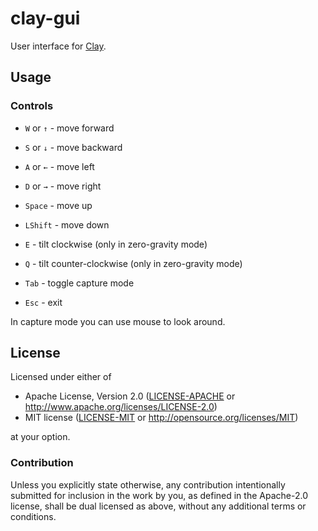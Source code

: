 # clay-gui

User interface for [Clay](https://github.com/nthend/clay).

## Usage

### Controls

+ `W` or `↑` - move forward
+ `S` or `↓` - move backward
+ `A` or `←` - move left
+ `D` or `→` - move right

+ `Space` - move up
+ `LShift` - move down

+ `E` - tilt clockwise (only in zero-gravity mode)
+ `Q` - tilt counter-clockwise (only in zero-gravity mode)

+ `Tab` - toggle capture mode
+ `Esc` - exit

In capture mode you can use mouse to look around.


## License

Licensed under either of

 * Apache License, Version 2.0 ([LICENSE-APACHE](LICENSE-APACHE) or http://www.apache.org/licenses/LICENSE-2.0)
 * MIT license ([LICENSE-MIT](LICENSE-MIT) or http://opensource.org/licenses/MIT)

at your option.

### Contribution

Unless you explicitly state otherwise, any contribution intentionally submitted
for inclusion in the work by you, as defined in the Apache-2.0 license, shall be dual licensed as above, without any
additional terms or conditions.

